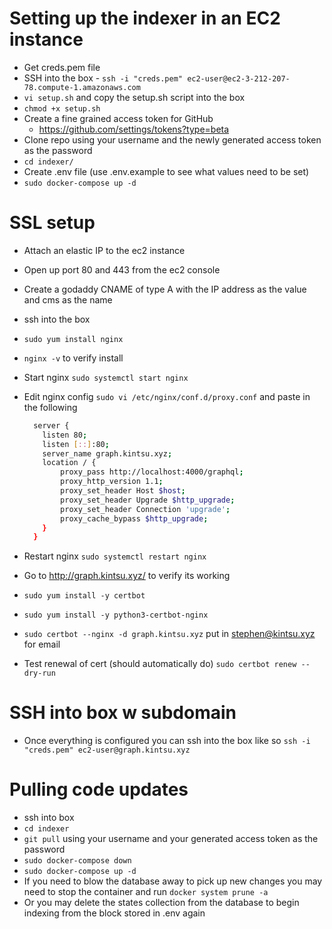 # Setting up the indexer in an EC2 instance

- Get creds.pem file
- SSH into the box - `ssh -i "creds.pem" ec2-user@ec2-3-212-207-78.compute-1.amazonaws.com`
- `vi setup.sh` and copy the setup.sh script into the box
- `chmod +x setup.sh`
- Create a fine grained access token for GitHub
  - https://github.com/settings/tokens?type=beta
- Clone repo using your username and the newly generated access token as the password
- `cd indexer/`
- Create .env file (use .env.example to see what values need to be set)
- `sudo docker-compose up -d`

# SSL setup

- Attach an elastic IP to the ec2 instance
- Open up port 80 and 443 from the ec2 console
- Create a godaddy CNAME of type A with the IP address as the value and cms as the name
- ssh into the box
- `sudo yum install nginx`
- `nginx -v` to verify install
- Start nginx `sudo systemctl start nginx`
- Edit nginx config `sudo vi /etc/nginx/conf.d/proxy.conf` and paste in the following

  ```sh
    server {
      listen 80;
      listen [::]:80;
      server_name graph.kintsu.xyz;
      location / {
          proxy_pass http://localhost:4000/graphql;
          proxy_http_version 1.1;
          proxy_set_header Host $host;
          proxy_set_header Upgrade $http_upgrade;
          proxy_set_header Connection 'upgrade';
          proxy_cache_bypass $http_upgrade;
      }
    }
  ```

- Restart nginx `sudo systemctl restart nginx`
- Go to http://graph.kintsu.xyz/ to verify its working
- `sudo yum install -y certbot`
- `sudo yum install -y python3-certbot-nginx`
- `sudo certbot --nginx -d graph.kintsu.xyz` put in stephen@kintsu.xyz for email
- Test renewal of cert (should automatically do) `sudo certbot renew --dry-run`

# SSH into box w subdomain

- Once everything is configured you can ssh into the box like so `ssh -i "creds.pem" ec2-user@graph.kintsu.xyz`

# Pulling code updates

- ssh into box
- `cd indexer`
- `git pull` using your username and your generated access token as the password
- `sudo docker-compose down`
- `sudo docker-compose up -d`
- If you need to blow the database away to pick up new changes you may need to stop the container and run `docker system prune -a`
- Or you may delete the states collection from the database to begin indexing from the block stored in .env again
